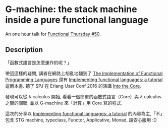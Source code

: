 # G-machine: the stack machine inside a pure functional language

An one hour talk for [Functional Thursday #50][funth-50].

[funth-50]: https://www.meetup.com/Functional-Thursday/events/238314171/

## Description

「函數式語言是怎麼運作的呢？」

帶這這樣的疑問, 講者在網路上胡亂地翻到了 [The Implementation of Functional Programming Languages][spj-1987] 還有 [Implementing functional languages: a tutorial][spj-lester-1992] 這兩本書. 聽了 SPJ 在 Erlang User Conf 2016 的演講 [Into the Core][Core].

發現可以從 λ calculus 開始, 看看一個簡單的函數式語言（Core）與 λ calculus 之間的關聯, 並以 G-machine 來「計算」用 Core 寫的程式.

這次的分享以 [Implementing functional languages: a tutorial][spj-lester-1992] 的內容為主,「不」包含 STG machine, typeclass, Functor, Applicative, Monad, 請安心服用 :D

[spj-1987]: https://www.microsoft.com/en-us/research/publication/the-implementation-of-functional-programming-languages/
[spj-lester-1992]: https://www.microsoft.com/en-us/research/publication/implementing-functional-languages-a-tutorial/
[Core]: https://www.youtube.com/watch?v=uR_VzYxvbxg


